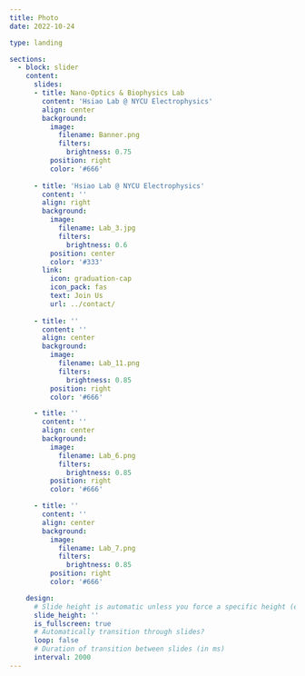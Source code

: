 ```yaml
---
title: Photo
date: 2022-10-24

type: landing

sections:
  - block: slider
    content:
      slides:
      - title: Nano-Optics & Biophysics Lab
        content: 'Hsiao Lab @ NYCU Electrophysics'
        align: center
        background:
          image:
            filename: Banner.png
            filters:
              brightness: 0.75
          position: right
          color: '#666'
          
      - title: 'Hsiao Lab @ NYCU Electrophysics'
        content: ''
        align: right
        background:
          image:
            filename: Lab_3.jpg
            filters:
              brightness: 0.6
          position: center
          color: '#333'
        link:
          icon: graduation-cap
          icon_pack: fas
          text: Join Us
          url: ../contact/
      
      - title: ''
        content: ''
        align: center
        background:
          image:
            filename: Lab_11.png
            filters:
              brightness: 0.85
          position: right
          color: '#666'

      - title: ''
        content: ''
        align: center
        background:
          image:
            filename: Lab_6.png
            filters:
              brightness: 0.85
          position: right
          color: '#666'

      - title: ''
        content: ''
        align: center
        background:
          image:
            filename: Lab_7.png
            filters:
              brightness: 0.85
          position: right
          color: '#666'

    design:
      # Slide height is automatic unless you force a specific height (e.g. '400px')
      slide_height: ''
      is_fullscreen: true
      # Automatically transition through slides?
      loop: false
      # Duration of transition between slides (in ms)
      interval: 2000
---
```

